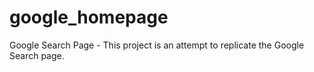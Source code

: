 # google_homepage

Google Search Page - This project is an attempt to replicate the Google Search page.
